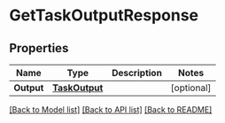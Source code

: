 # GetTaskOutputResponse

## Properties

Name | Type | Description | Notes
------------ | ------------- | ------------- | -------------
**Output** | [**TaskOutput**](TaskOutput.md) |  | [optional] 

[[Back to Model list]](../README.md#documentation-for-models) [[Back to API list]](../README.md#documentation-for-api-endpoints) [[Back to README]](../README.md)


